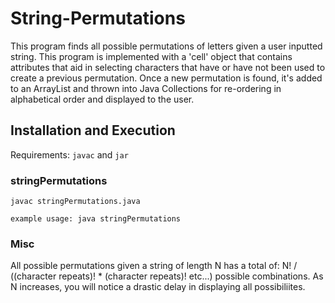 # String-Permutations
This program finds all possible permutations of letters given a user inputted string.  This program is implemented with a 'cell' object that contains attributes that aid in selecting characters that have or have not been used to create a previous permutation. Once a new permutation is found, it's added to an ArrayList and thrown into Java Collections for re-ordering in alphabetical order and displayed to the user.

## Installation and Execution
Requirements: ```javac``` and ```jar```

### stringPermutations
```
javac stringPermutations.java
```
```example usage: java stringPermutations```

### Misc
All possible permutations given a string of length N has a total of: N! / ((character repeats)! * (character repeats)! etc...) possible combinations.  As N increases, you will notice a drastic delay in displaying all possibiliites.
